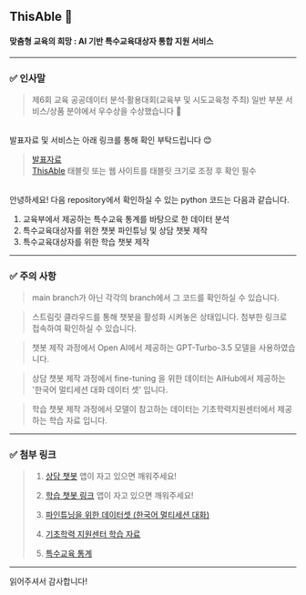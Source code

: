 ## ThisAble 💬
#### 맞춤형 교육의 희망 : AI 기반 특수교육대상자 통합 지원 서비스

---
### ✅ 인사말
> 제6회 교육 공공데이터 분석·활용대회(교육부 및 시도교육청 주최) 일반 부분 서비스/상품 분야에서 우수상을 수상했습니다 🎉

<br>발표자료 및 서비스는 아래 링크를 통해 확인 부탁드립니다 😊
<br>
> [발표자료](https://github.com/glassesholder/ThisAble_service/blob/main/ThinsAble_%EB%96%A1%EC%9E%8E%EB%B0%A9%EB%B2%94%EB%8C%80.pdf)
> <br>[ThisAble](https://02shin00.wixstudio.io/thisable) 태블릿 또는 웹 사이트를 태블릿 크기로 조정 후 확인 필수

<br>안녕하세요!
다음 repository에서 확인하실 수 있는 python 코드는 다음과 같습니다.

1. 교육부에서 제공하는 특수교육 통계를 바탕으로 한 데이터 분석
2. 특수교육대상자를 위한 챗봇 파인튜닝 및 상담 챗봇 제작
3. 특수교육대상자를 위한 학습 챗봇 제작
---
### ✅ 주의 사항
> main branch가 아닌 각각의 branch에서 그 코드를 확인하실 수 있습니다.

> 스트림릿 클라우드를 통해 챗봇을 활성화 시켜놓은 상태입니다. 첨부한 링크로 접속하여 확인하실 수 있습니다.

> 챗봇 제작 과정에서 Open AI에서 제공하는 GPT-Turbo-3.5 모델을 사용하였습니다.

> 상담 챗봇 제작 과정에서 fine-tuning 을 위한 데이터는 AIHub에서 제공하는 '한국어 멀티세션 대화 데이터 셋' 입니다.

> 학습 챗봇 제작 과정에서 모델이 참고하는 데이터는 기초학력지원센터에서 제공하는 학습 자료 입니다.

---
### ✅ 첨부 링크

> 1. [상담 챗봇](https://thisableservicecounselbot.streamlit.app/)
> 앱이 자고 있으면 깨워주세요!
>
> 2. [학습 챗봇 링크](https://thisableservicestudybot.streamlit.app/)
> 앱이 자고 있으면 깨워주세요!
>
> 3. [파인튜닝을 위한 데이터셋 (한국어 멀티세션 대화)](https://aihub.or.kr/aihubdata/data/view.do?currMenu=115&topMenu=100&dataSetSn=71630)
> 4. [기초학력 지원센터 학습 자료](https://k-basics.org/)
> 5. [특수교육 통계](https://www.nise.go.kr/boardCnts/view.do?boardID=356&boardSeq=726678&lev=0&searchType=null&statusYN=W&page=1&s=nise&m=010502&opType=N)

---
읽어주셔서 감사합니다!
